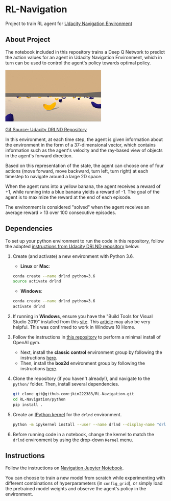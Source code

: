 # RL-Navigation

Project to train RL agent for [Udacity Navigation Environment](https://github.com/udacity/Value-based-methods/tree/main/p1_navigation)

## About Project

The notebook included in this repository trains a Deep Q Network to predict the action values for an agent in Udacity Navigation Environment, which in turn can be used to control the agent's policy towards optimal policy. 

![Navigation Environment Gif](p1_navigation/udacity_navigation_env.gif)

[Gif Source: Udacity DRLND Repository](https://github.com/udacity/deep-reinforcement-learning/tree/master/p1_navigation)

In this environment, at each time step, the agent is given information about the environment in the form of a 37-dimensional vector, which contains information such as the agent's velocity and the ray-based view of objects in the agent's forward direction.

Based on this representation of the state, the agent can choose one of four actions (move forward, move backward, turn left, turn right) at each timestep to navigate around a large 2D space. 

When the agent runs into a yellow banana, the agent receives a reward of +1, while running into a blue banana yields a reward of -1. The goal of the agent is to maximize the reward at the end of each episode. 

The environment is considered "solved" when the agent receives an average reward > 13 over 100 consecutive episodes. 

## Dependencies

To set up your python environment to run the code in this repository, follow the adapted [instructions from Udacity DRLND repository](https://github.com/udacity/deep-reinforcement-learning) below:

1. Create (and activate) a new environment with Python 3.6.

	- __Linux__ or __Mac__: 
	```bash
	conda create --name drlnd python=3.6
	source activate drlnd
	```
	- __Windows__: 
	```bash
	conda create --name drlnd python=3.6 
	activate drlnd
	```
	
2. If running in **Windows**, ensure you have the "Build Tools for Visual Studio 2019" installed from this [site](https://visualstudio.microsoft.com/downloads/).  This [article](https://towardsdatascience.com/how-to-install-openai-gym-in-a-windows-environment-338969e24d30) may also be very helpful.  This was confirmed to work in Windows 10 Home.  

3. Follow the instructions in [this repository](https://github.com/openai/gym) to perform a minimal install of OpenAI gym.  
	- Next, install the **classic control** environment group by following the instructions [here](https://github.com/openai/gym#classic-control).
	- Then, install the **box2d** environment group by following the instructions [here](https://github.com/openai/gym#box2d).
	
4. Clone the repository (if you haven't already!), and navigate to the `python/` folder.  Then, install several dependencies.  
    ```bash
    git clone git@github.com:jkim222383/RL-Navigation.git
    cd RL-Navigation/python
    pip install .
    ```

5. Create an [IPython kernel](http://ipython.readthedocs.io/en/stable/install/kernel_install.html) for the `drlnd` environment.    
    ```bash
    python -m ipykernel install --user --name drlnd --display-name "drlnd"
    ```

6. Before running code in a notebook, change the kernel to match the `drlnd` environment by using the drop-down `Kernel` menu. 

## Instructions

Follow the instructions on [Navigation Jupyter Notebook](p1_navigation/Navigation.ipynb).

You can choose to train a new model from scratch while experimenting with different combinations of hyperparameters (in `config_grid`), or simply load the pretrained model weights and observe the agent's policy in the environment. 
